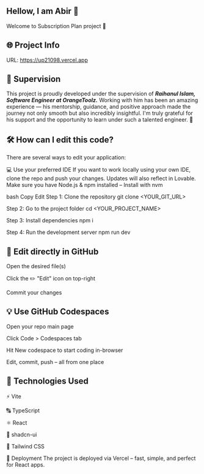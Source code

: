 ## Hellow, I am Abir 👋
Welcome to Subscription Plan project 🚀

## 🌐 Project Info
URL: https://up21098.vercel.app

## 🧠 Supervision
This project is proudly developed under the supervision of _**Raihanul Islam, Software Engineer at OrangeToolz.**_
Working with him has been an amazing experience — his mentorship, guidance, and positive approach made the journey not only smooth but also incredibly insightful. I'm truly grateful for his support and the opportunity to learn under such a talented engineer. 🙌

## 🛠 How can I edit this code?
There are several ways to edit your application:

💻 Use your preferred IDE
If you want to work locally using your own IDE, clone the repo and push your changes. Updates will also reflect in Lovable.
Make sure you have Node.js & npm installed – Install with nvm

bash
Copy
Edit
 Step 1: Clone the repository
git clone <YOUR_GIT_URL>

 Step 2: Go to the project folder
cd <YOUR_PROJECT_NAME>

 Step 3: Install dependencies
npm i

 Step 4: Run the development server
npm run dev

## 📝 Edit directly in GitHub
Open the desired file(s)

Click the ✏️ "Edit" icon on top-right

Commit your changes

## 💡 Use GitHub Codespaces
Open your repo main page

Click Code > Codespaces tab

Hit New codespace to start coding in-browser

Edit, commit, push – all from one place

## 🧩 Technologies Used
⚡ Vite

🔠 TypeScript

⚛️ React

🎨 shadcn-ui

💨 Tailwind CSS

🚀 Deployment
The project is deployed via Vercel – fast, simple, and perfect for React apps.
